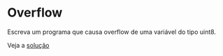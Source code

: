 # Overflow

Escreva um programa que causa overflow de uma variável do tipo uint8.

Veja a [solução](./solucoes/06-overflow.go)